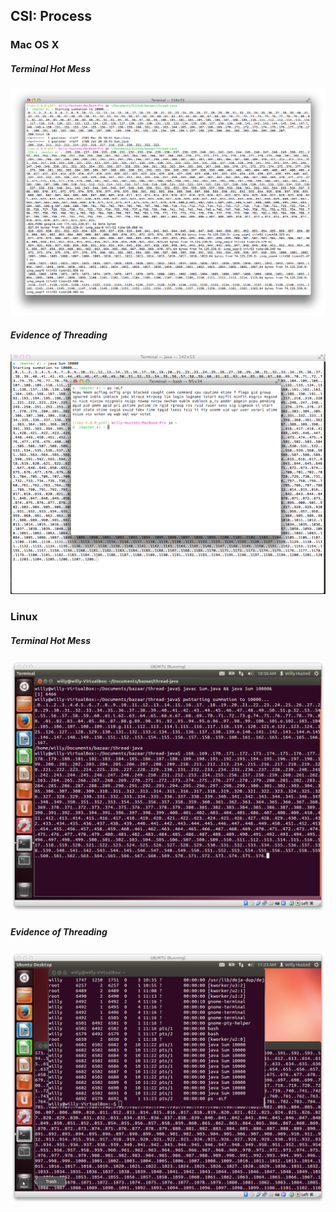 ## CSI: Process

### Mac OS X

##### Terminal Hot Mess
<img src="mac_terminal_hot_mess.png"></img>

##### Evidence of Threading
<img src="mac_threading.png"></img>

### Linux

##### Terminal Hot Mess
<img src="linux_terminal_hot_mess.png"></img>

##### Evidence of Threading
<img src="linux_threading.png"></img>
